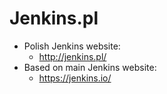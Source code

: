 # Jenkins.pl

* Polish Jenkins website:
  * http://jenkins.pl/
* Based on main Jenkins website:
  * https://jenkins.io/